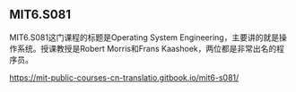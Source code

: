 
##  MIT6.S081

MIT6.S081这门课程的标题是Operating System Engineering，主要讲的就是操作系统。授课教授是Robert Morris和Frans Kaashoek，两位都是非常出名的程序员。

<https://mit-public-courses-cn-translatio.gitbook.io/mit6-s081/>

